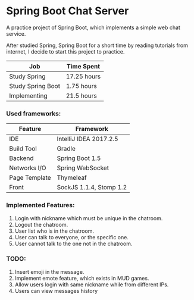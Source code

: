 # Spring Boot Chat Server
A practice project of Spring Boot, which implements a simple web chat service.

After studied Spring, Spring Boot for a short time by reading tutorials from internet, I decide to start this project to practice.

| Job               | Time Spent  |
| ----------------- | ----------- |
| Study Spring      | 17.25 hours |
| Study Spring Boot | 1.75 hours  |
| Implementing      | 21.5 hours  |

### Used frameworks:

| Feature | Framework |
| ------- | --------- |
| IDE | IntelliJ IDEA 2017.2.5 |
| Build Tool | Gradle |
| Backend | Spring Boot 1.5 |
| Networks I/O | Spring WebSocket |
| Page Template | Thymeleaf |
| Front | SockJS 1.1.4, Stomp 1.2 |

### Implemented Features:
1. Login with nickname which must be unique in the chatroom.
1. Logout the chatroom.
1. User list who is in the chatroom.
1. User can talk to everyone, or the specific one.
1. User cannot talk to the one not in the chatroom.

### TODO:
1. Insert emoji in the message.
1. Implement emote feature, which exists in MUD games.
1. Allow users login with same nickname while from different IPs.
1. Users can view messages history

